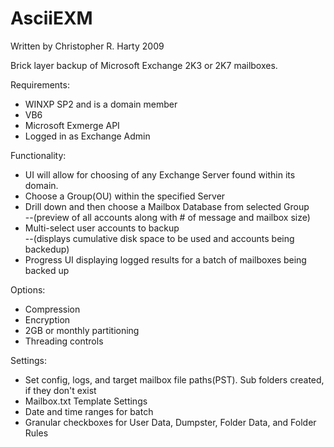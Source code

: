 AsciiEXM
========

Written by Christopher R. Harty 2009

Brick layer backup of Microsoft Exchange 2K3 or 2K7 mailboxes.  

Requirements:
<ul>
  <li>WINXP SP2 and is a domain member</li>
  <li>VB6</li>
  <li>Microsoft Exmerge API</li>
  <li>Logged in as Exchange Admin</li>
</ul>

Functionality:
<ul>
  <li>UI will allow for choosing of any Exchange Server found within its domain.</li>
  <li>Choose a Group(OU) within the specified Server</li>
  <li>Drill down and then choose a Mailbox Database from selected Group</li>
  --(preview of all accounts along with # of message and mailbox size)</li>
  <li>Multi-select user accounts to backup</li>
  --(displays cumulative disk space to be used and accounts being backedup)</li>
  <li>Progress UI displaying logged results for a batch of mailboxes being backed up</li>
</ul>

Options: 
<ul>
  <li>Compression</li>
  <li>Encryption</li>
  <li>2GB or monthly partitioning</li>
  <li>Threading controls</li>
</ul>

Settings: 
<ul>
  <li>Set config, logs, and target mailbox file paths(PST).  Sub folders created, if they don't exist</li>
  <li>Mailbox.txt Template Settings</li>
  <li>Date and time ranges for batch</li>
  <li>Granular checkboxes for User Data, Dumpster, Folder Data, and Folder Rules
</ul>
